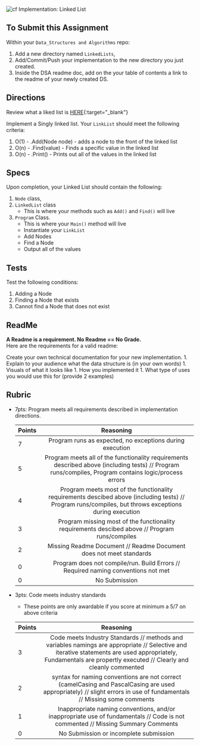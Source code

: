 ![cf](http://i.imgur.com/7v5ASc8.png) Implementation: Linked List

## To Submit this Assignment
Within your `Data_Structures and Algorithms` repo:
1. Add a new directory named `LinkedLists`, 
2. Add/Commit/Push your implementation to the new directory you just created. 
3. Inside the DSA readme doc, add on the your table of contents a link to the readme of your newly created DS. 

## Directions
Review what a liked list is [HERE](https://codefellows.github.io/code-401-dotnet-guide/Curriculum/Class05/Resources/LinkedList){:target="_blank"}

Implement a Singly linked list. Your `LinkList` should meet the following criteria:

1. O(1) - .Add(Node node) - adds a node to the front of the linked list
2. O(n) - .Find(value) - Finds a specific value in the linked list
3. O(n) - .Print() - Prints out all of the values in the linked list


## Specs
Upon completion, your Linked List should contain the following:
1. `Node` class,
2. `LinkedList` class
	- This is where your methods such as `Add()` and `Find()` will live 
3. `Program` Class.
	- This is where your `Main()` method will live
	- Instantiate your `LinkList`
	- Add Nodes
	- Find a Node
	- Output all of the values

## Tests
Test the following conditions:
1. Adding a Node
1. Finding a Node that exists
1. Cannot find a Node that does not exist


## ReadMe

**A Readme is a requirement. No Readme == No Grade.** <br />
Here are the requirements for a valid readme: <br />

Create your own technical documentation for your new implementation.
	1. Explain to your audience what the data structure is (in your own words) 
	1. Visuals of what it looks like
	1. How you implemented it
	1. What type of uses you would use this for (provide 2 examples)

## Rubric
- 7pts: Program meets all requirements described in implementation directions.

	Points  | Reasoning | 
	 ------------ | :-----------: | 
	7       | Program runs as expected, no exceptions during execution |
	5       | Program meets all of the  functionality requirements described above (including tests) // Program runs/compiles, Program contains logic/process errors|
	4       | Program meets most of the functionality requirements descibed above (including tests)  // Program runs/compiles, but throws exceptions during execution |
	3       | Program missing most of the functionality requirements descibed above // Program runs/compiles |
	2       | Missing Readme Document // Readme Document does not meet standards |
	0       | Program does not compile/run. Build Errors // Required naming conventions not met |
	0       | No Submission |

- 3pts: Code meets industry standards
	- These points are only awardable if you score at minimum a 5/7 on above criteria

	Points  | Reasoning | 
	 ------------ | :-----------: | 
	3       | Code meets Industry Standards // methods and variables namings are appropriate // Selective and iterative statements are used appropriately, Fundamentals are propertly executed // Clearly and cleanly commented |
	2       | syntax for naming conventions are not correct (camelCasing and PascalCasing are used appropriately) // slight errors in use of fundamentals // Missing some comments |
	1       | Inappropriate naming conventions, and/or inappropriate use of fundamentals // Code is not commented  // Missing Summary Comments |
	0       | No Submission or incomplete submission |
